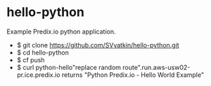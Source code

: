 hello-python
============

Example Predix.io python application.

- $ git clone https://github.com/SVyatkin/hello-python.git
- $ cd hello-python
- $ cf push 
- $ curl python-hello"replace random route".run.aws-usw02-pr.ice.predix.io  returns "Python Predix.io - Hello World Example"



